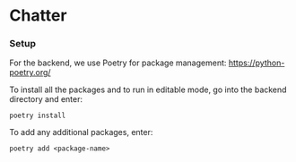 # Chatter

### Setup

For the backend, we use Poetry for package management: https://python-poetry.org/

To install all the packages and to run in editable mode, go into the backend directory and enter:

```
poetry install
```

To add any additional packages, enter:

```
poetry add <package-name>
```
